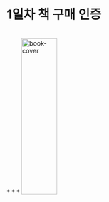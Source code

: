 # 1일차 책 구매 인증

<br/>
* * *
<img src="./IMG_book.JPG" width="40%" height="30%" title="image-book" alt="book-cover"></img>